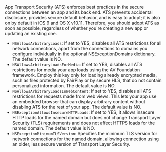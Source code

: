 App Transport Security (ATS) enforces best practices in the secure connections between an app and its back end. ATS
prevents accidental disclosure, provides secure default behavior, and is easy to adopt; it is also on by default in iOS
9 and OS X v10.11. Therefore, you should adopt ATS as soon as possible, regardless of whether you're creating a new app
or updating an existing one.

* `NSAllowsArbitraryLoads`: If set to YES, disables all ATS restrictions for all network connections, apart from the
  connections to domains you configure individually in the optional NSExceptionDomains dictionary. The default value is
  NO.
* `NSAllowsArbitraryLoadsForMedia`: If set to YES, disables all ATS restrictions for media your app loads using the AV
  Foundation framework. Employ this key only for loading already encrypted media, such as files protected by FairPlay or
  by secure HLS, that do not contain personalized information. The default value is NO.
* `NSAllowsArbitraryLoadsInWebContent`: If set to YES, disables all ATS restrictions for requests made from web views.
  This lets your app use an embedded browser that can display arbitrary content without disabling ATS for the rest of
  your app. The default value is NO.
* `NSExceptionAllowsInsecureHTTPLoads`: If set to YES, it allows insecure HTTP loads for the named domain but does not
  change Transport Layer Security (TLS) requirements and does not affect HTTPS loads for the named domain. The default
  value is NO.
* `NSExceptionMinimumTLSVersion`: Specifies the minimum TLS version for network connections for the named domain,
  allowing connection using an older, less secure version of Transport Layer Security.
